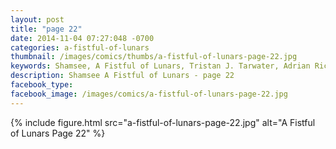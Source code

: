 ```yaml
---
layout: post
title: "page 22"
date: 2014-11-04 07:27:048 -0700
categories: a-fistful-of-lunars
thumbnail: /images/comics/thumbs/a-fistful-of-lunars-page-22.jpg
keywords: Shamsee, A Fistful of Lunars, Tristan J. Tarwater, Adrian Ricker
description: Shamsee A Fistful of Lunars - page 22
facebook_type: 
facebook_image: /images/comics/a-fistful-of-lunars-page-22.jpg
---
```

{% include figure.html src="a-fistful-of-lunars-page-22.jpg" alt="A Fistful of Lunars Page 22" %}